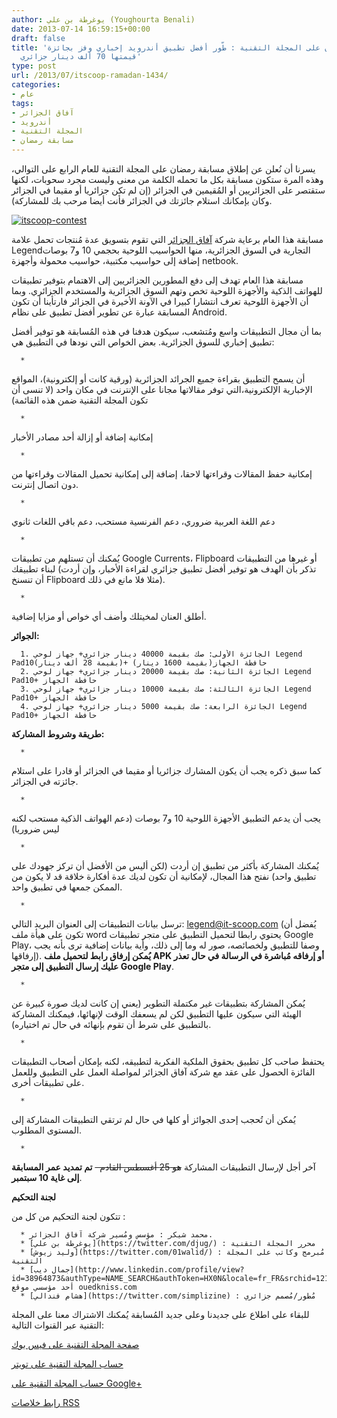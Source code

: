 ```yaml
---
author: يوغرطة بن علي (Youghourta Benali)
date: 2013-07-14 16:59:15+00:00
draft: false
title: 'مسابقة رمضان على المجلة التقنية : طّور أفضل تطبيق أندرويد إخباري وفز بجائزة
  قيمتها 70 ألف دينار جزائري'
type: post
url: /2013/07/itscoop-ramadan-1434/
categories:
- عام
tags:
- آفاق الجزائر
- أندرويد
- المجلة التقنية
- مسابقة رمضان
---
```


يسرنا أن نُعلن عن إطلاق مسابقة رمضان على المجلة التقنية للعام الرابع على التوالي، وهذه المرة ستكون مسابقة بكل ما تحمله الكلمة من معنى وليست مجرد سحوبات، لكنها ستقتصر على الجزائريين أو المُقيمين في الجزائر (إن لم تكن جزائريا أو مقيما في الجزائر وكان بإمكانك استلام جائزتك في الجزائر فأنت أيضا مرحب بك للمشاركة).




[![itscoop-contest](https://www.it-scoop.com/wp-content/uploads/2013/07/itscoop-contest.jpg)
](https://www.it-scoop.com/wp-content/uploads/2013/07/itscoop-contest.jpg)




مسابقة هذا العام برعاية شركة [آفاق الجزائر](http://afak-algerie.com/) التي تقوم بتسويق عدة مُنتجات تحمل علامة Legendالتجارية في السوق الجزائرية، منها الحواسيب اللوحية بحجمي 10 و7 بوصات إضافة إلى حواسيب مكتبية، حواسيب محمولة وأجهزة netbook.




مسابقة هذا العام تهدف إلى دفع المطورين الجزائريين إلى الاهتمام بتوفير تطبيقات للهواتف الذكية والأجهزة اللوحية تخص وتهم السوق الجزائرية والمستخدم الجزائري. وبما أن الأجهزة اللوحية تعرف انتشارا كبيرا في الآونة الأخيرة في الجزائر فارتأينا أن تكون المسابقة عبارة عن تطوير أفضل تطبيق على نظام Android.




بما أن مجال التطبيقات واسع ومُتشعب، سيكون هدفنا في هذه المُسابقة هو توفير أفضل تطبيق إخباري للسوق الجزائرية. بعض الخواص التي نودها في التطبيق هي:






	  * 


أن يسمح التطبيق بقراءة جميع الجرائد الجزائرية (ورقية كانت أو إلكترونية)، المواقع الإخبارية الإلكترونية،التي توفر مقالاتها مجانا على الإنترنت في مكان واحد (لا تنسى أن تكون المجلة التقنية ضمن هذه القائمة)



	  * 


إمكانية إضافة أو إزالة أحد مصادر الأخبار



	  * 


إمكانية حفظ المقالات وقراءتها لاحقا، إضافة إلى إمكانية تحميل المقالات وقراءتها من دون اتصال إنترنت.



	  * 


دعم اللغة العربية ضروري، دعم الفرنسية مستحب، دعم باقي اللغات ثانوي



	  * 


يُمكنك أن تستلهم من تطبيقات Google Currents، Flipboard أو غيرها من التطبيقات لبناء تطبيقك (تذكر بأن الهدف هو توفير أفضل تطبيق جزائري لقراءة الأخبار، وإن أردت أن تنسنخ Flipboard مثلا فلا مانع في ذلك).



	  * 


أطلق العنان لمخيتلك وأضف أي خواص أو مزايا إضافية.






**الجوائر:**






	  1. الجائزة الأولى: صك بقيمة 40000 دينار جزائري+ جهاز لوحي Legend Pad10(بقيمة 28 ألف دينار)+ حافظة الجهاز(بقيمة 1600 دينار)
	  2. الجائزة الثانية: صك بقيمة 20000 دينار جزائري+ جهاز لوحي Legend Pad10+ حافظة الجهاز
	  3. الجائزة الثالثة: صك بقيمة 10000 دينار جزائري+ جهاز لوحي Legend Pad10+ حافظة الجهاز
	  4. الجائزة الرابعة: صك بقيمة 5000 دينار جزائري+ جهاز لوحي Legend Pad10+ حافظة الجهاز

**طريقة وشروط المشاركة:**



	  * 


كما سبق ذكره يجب أن يكون المشارك جزائريا أو مقيما في الجزائر أو قادرا على استلام جائزته في الجزائر.



	  * 


يجب أن يدعم التطبيق الأجهزة اللوحية 10 و7 بوصات (دعم الهواتف الذكية مستحب لكنه ليس ضروريا)



	  * 


يُمكنك المشاركة بأكثر من تطبيق إن أردت (لكن أليس من الأفضل أن تركز جهودك على تطبيق واحد) نفتح هذا المجال، لإمكانية أن تكون لديك عدة أفكارة خلاقة قد لا يكون من الممكن جمعها في تطبيق واحد.



	  * 


ترسل بيانات التطبيقات إلى العنوان البريد التالي: [legend@it-scoop.com](mailto:legend@it-scoop.com) (يُفضل أن تكون على هيأة ملف word يحتوي رابطا لتحميل التطبيق على متجر تطبيقات Google Play، وصفا للتطبيق ولخصائصه، صور له وما إلى ذلك، وأية بيانات إضافية ترى بأنه يجب إرفاقها). **يُمكن إرفاق رابط لتحميل ملف APK أو إرفاقه مُباشرة في الرسالة في حال تعذر عليك إرسال التطبيق إلى متجر Google Play**.



	  * 


يُمكن المشاركة بتطبيقات غير مكتملة التطوير (يعني إن كانت لديك صورة كبيرة عن الهيئة التي سيكون عليها التطبيق لكن لم يسعفك الوقت لإنهائها، فيمكنك المشاركة بالتطبيق على شرط أن تقوم بإنهائه في حال تم اختياره).



	  * 


يحتفظ صاحب كل تطبيق بحقوق الملكية الفكرية لتطبيقه، لكنه بإمكان أصحاب التطبيقات الفائزة الحصول على عقد مع شركة آفاق الجزائر لمواصلة العمل على التطبيق وللعمل على تطبيقات أخرى.



	  * 


يُمكن أن تُحجب إحدى الجوائز أو كلها في حال لم ترتقي التطبيقات المشاركة إلى المستوى المطلوب.



	  * 


آخر أجل لإرسال التطبيقات المشاركة <del>هو 25 أغسطس القادم  </del> **تم تمديد عمر المسابقة إلى غاية 10 سبتمبر**.






**لجنة التحكيم**




تتكون لجنة التحكيم من كل من :






	  * محمد شيكر : مؤسس ومُسير شركة آفاق الجزائر.
	  * [يوغرطة بن علي](https://twitter.com/djug/) : محرر المجلة التقنية
	  * [وليد زيوش](https://twitter.com/01walid/) : مُبرمج وكاتب على المجلة التقنية
	  * [جمال ديب](http://www.linkedin.com/profile/view?id=38964873&authType=NAME_SEARCH&authToken=HX0N&locale=fr_FR&srchid=1212658001373819302311&srchindex=2&srchtotal=7&trk=vsrp_people_res_name&trkInfo=VSRPsearchId%3A1212658001373819302311%2CVSRPtargetId%3A38964873%2CVSRPcmpt%3Aprimary) : أحد مؤسسي موقع ouedkniss.com
	  * [هشام فندالي](https://twitter.com/simplizine) : مُطور/مُصمم جزائري

للبقاء على اطلاع على جديدنا وعلى جديد المُسابقة يُمكنك الاشتراك معنا على المجلة التقنية عبر القنوات التالية:

[صفحة المجلة التقنية على فيس بوك](https://www.facebook.com/ITscoopMagazine)

[حساب المجلة التقنية على تويتر](https://twitter.com/it_scoop_com)

[حساب المجلة التقنية على Google+](https://plus.google.com/111062057767038678683)

[رابط خلاصات RSS](https://www.it-scoop.com/feed)


